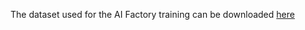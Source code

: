 The dataset used for the AI Factory training can be downloaded [here](https://rdmc.nottingham.ac.uk/bitstream/handle/internal/10518/embodied_musicking_dataset-cleaned_complete.zip)
